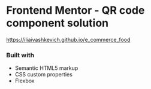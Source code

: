 # Frontend Mentor - QR code component solution

https://iliaivashkevich.github.io/e_commerce_food 

### Built with

- Semantic HTML5 markup
- CSS custom properties
- Flexbox


